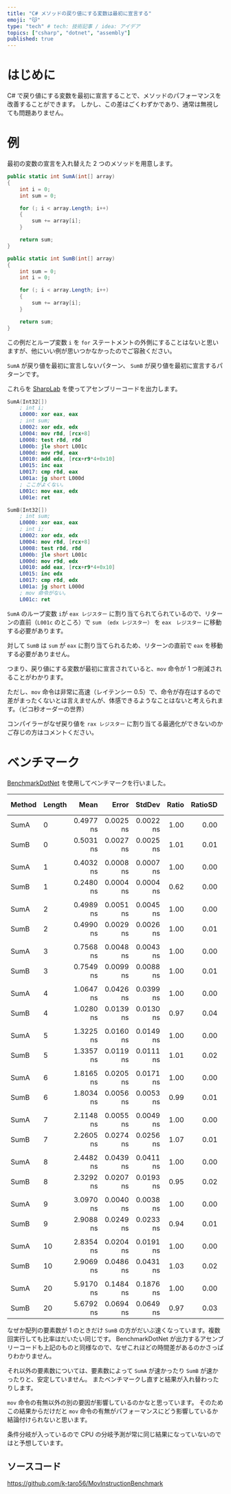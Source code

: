 ```yaml
---
title: "C# メソッドの戻り値にする変数は最初に宣言する"
emoji: "😽"
type: "tech" # tech: 技術記事 / idea: アイデア
topics: ["csharp", "dotnet", "assembly"]
published: true
---
```


# はじめに

C# で戻り値にする変数を最初に宣言することで、メソッドのパフォーマンスを改善することができます。
しかし、この差はごくわずかであり、通常は無視しても問題ありません。

# 例

最初の変数の宣言を入れ替えた 2 つのメソッドを用意します。

```csharp
public static int SumA(int[] array)
{
    int i = 0;
    int sum = 0;

    for (; i < array.Length; i++)
    {
        sum += array[i];
    }

    return sum;
}

public static int SumB(int[] array)
{
    int sum = 0;
    int i = 0;

    for (; i < array.Length; i++)
    {
        sum += array[i];
    }

    return sum;
}
```

この例だとループ変数 `i` を `for` ステートメントの外側にすることはないと思いますが、他にいい例が思いつかなかったのでご容赦ください。

`SumA` が戻り値を最初に宣言しないパターン、 `SumB` が戻り値を最初に宣言するパターンです。

これらを [SharpLab](https://sharplab.io/) を使ってアセンブリーコードを出力します。

```nasm
SumA(Int32[])
    ; int i;
    L0000: xor eax, eax
    ; int sum;
    L0002: xor edx, edx
    L0004: mov r8d, [rcx+8]
    L0008: test r8d, r8d
    L000b: jle short L001c
    L000d: mov r9d, eax
    L0010: add edx, [rcx+r9*4+0x10]
    L0015: inc eax
    L0017: cmp r8d, eax
    L001a: jg short L000d
    ; ここがよくない。
    L001c: mov eax, edx
    L001e: ret

SumB(Int32[])
    ; int sum;
    L0000: xor eax, eax
    ; int i;
    L0002: xor edx, edx
    L0004: mov r8d, [rcx+8]
    L0008: test r8d, r8d
    L000b: jle short L001c
    L000d: mov r9d, edx
    L0010: add eax, [rcx+r9*4+0x10]
    L0015: inc edx
    L0017: cmp r8d, edx
    L001a: jg short L000d
    ; mov 命令がない。
    L001c: ret
```

`SumA` のループ変数 `i`が `eax レジスター` に割り当てられてられているので、リターンの直前（`L001c` のところ）で `sum （edx レジスター）` を `eax　レジスター` に移動する必要があります。

対して `SumB` は `sum` が `eax` に割り当てられるため、リターンの直前で `eax` を移動する必要がありません。

つまり、戻り値にする変数が最初に宣言されていると、`mov` 命令が 1 つ削減されることがわかります。

ただし、`mov` 命令は非常に高速（レイテンシー 0.5）で、命令が存在はするので差がまったくないとは言えませんが、体感できるようなことはないと考えられます。（ピコ秒オーダーの世界）

コンパイラーがなぜ戻り値を `rax レジスター` に割り当てる最適化ができないのかご存じの方はコメントください。

# ベンチマーク

[BenchmarkDotNet](https://github.com/dotnet/BenchmarkDotNet) を使用してベンチマークを行いました。

| Method | Length |      Mean |     Error |    StdDev | Ratio | RatioSD | Code Size |
|------- |------- |----------:|----------:|----------:|------:|--------:|----------:|
|   SumA |      0 | 0.4977 ns | 0.0025 ns | 0.0022 ns |  1.00 |    0.00 |      41 B |
|   SumB |      0 | 0.5031 ns | 0.0027 ns | 0.0025 ns |  1.01 |    0.01 |      39 B |
|        |        |           |           |           |       |         |           |
|   SumA |      1 | 0.4032 ns | 0.0008 ns | 0.0007 ns |  1.00 |    0.00 |      41 B |
|   SumB |      1 | 0.2480 ns | 0.0004 ns | 0.0004 ns |  0.62 |    0.00 |      39 B |
|        |        |           |           |           |       |         |           |
|   SumA |      2 | 0.4989 ns | 0.0051 ns | 0.0045 ns |  1.00 |    0.00 |      41 B |
|   SumB |      2 | 0.4990 ns | 0.0029 ns | 0.0026 ns |  1.00 |    0.01 |      39 B |
|        |        |           |           |           |       |         |           |
|   SumA |      3 | 0.7568 ns | 0.0048 ns | 0.0043 ns |  1.00 |    0.00 |      41 B |
|   SumB |      3 | 0.7549 ns | 0.0099 ns | 0.0088 ns |  1.00 |    0.01 |      39 B |
|        |        |           |           |           |       |         |           |
|   SumA |      4 | 1.0647 ns | 0.0426 ns | 0.0399 ns |  1.00 |    0.00 |      41 B |
|   SumB |      4 | 1.0280 ns | 0.0139 ns | 0.0130 ns |  0.97 |    0.04 |      39 B |
|        |        |           |           |           |       |         |           |
|   SumA |      5 | 1.3225 ns | 0.0160 ns | 0.0149 ns |  1.00 |    0.00 |      41 B |
|   SumB |      5 | 1.3357 ns | 0.0119 ns | 0.0111 ns |  1.01 |    0.02 |      39 B |
|        |        |           |           |           |       |         |           |
|   SumA |      6 | 1.8165 ns | 0.0205 ns | 0.0171 ns |  1.00 |    0.00 |      41 B |
|   SumB |      6 | 1.8034 ns | 0.0056 ns | 0.0053 ns |  0.99 |    0.01 |      39 B |
|        |        |           |           |           |       |         |           |
|   SumA |      7 | 2.1148 ns | 0.0055 ns | 0.0049 ns |  1.00 |    0.00 |      41 B |
|   SumB |      7 | 2.2605 ns | 0.0274 ns | 0.0256 ns |  1.07 |    0.01 |      39 B |
|        |        |           |           |           |       |         |           |
|   SumA |      8 | 2.4482 ns | 0.0439 ns | 0.0411 ns |  1.00 |    0.00 |      41 B |
|   SumB |      8 | 2.3292 ns | 0.0207 ns | 0.0193 ns |  0.95 |    0.02 |      39 B |
|        |        |           |           |           |       |         |           |
|   SumA |      9 | 3.0970 ns | 0.0040 ns | 0.0038 ns |  1.00 |    0.00 |      41 B |
|   SumB |      9 | 2.9088 ns | 0.0249 ns | 0.0233 ns |  0.94 |    0.01 |      39 B |
|        |        |           |           |           |       |         |           |
|   SumA |     10 | 2.8354 ns | 0.0204 ns | 0.0191 ns |  1.00 |    0.00 |      41 B |
|   SumB |     10 | 2.9069 ns | 0.0486 ns | 0.0431 ns |  1.03 |    0.02 |      39 B |
|        |        |           |           |           |       |         |           |
|   SumA |     20 | 5.9170 ns | 0.1484 ns | 0.1876 ns |  1.00 |    0.00 |      41 B |
|   SumB |     20 | 5.6792 ns | 0.0694 ns | 0.0649 ns |  0.97 |    0.03 |      39 B |

なぜか配列の要素数が 1 のときだけ `SumB` の方がだいぶ速くなっています。複数回実行しても比率はだいたい同じです。
BenchmarkDotNet が出力するアセンブリーコードも上記のものと同様なので、なぜこれほどの時間差があるのかさっぱりわかりません。

それ以外の要素数については、要素数によって `SumA` が速かったり `SumB` が速かったりと、安定していません。
またベンチマークし直すと結果が入れ替わったりします。

`mov` 命令の有無以外の別の要因が影響しているのかなと思っています。
そのためこの結果からだけだと `mov` 命令の有無がパフォーマンスにどう影響しているか結論付けられないと思います。

条件分岐が入っているので CPU の分岐予測が常に同じ結果になっていないのではと予想しています。

## ソースコード

https://github.com/k-taro56/MovInstructionBenchmark
